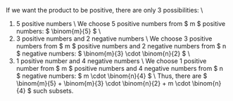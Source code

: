 If we want the product to be positive, there are only 3 possibilities: \\

1. 5 positive numbers \\
   We choose 5 positive numbers from $ m $ positive numbers: $ \binom{m}{5} $ \\
2. 3 positive numbers and 2 negative numbers \\
   We choose 3 positive numbers from $ m $ positive numbers and 2 negative numbers from $ n $ negative numbers: $ \binom{m}{3} \cdot \binom{n}{2} $ \\
3. 1 positive number and 4 negative numbers \\
   We choose 1 positive number from $ m $ positive numbers and 4 negative numbers from $ n $ negative numbers: $ m \cdot \binom{n}{4} $ \\
   Thus, there are $ \binom{m}{5} + \binom{m}{3} \cdot \binom{n}{2} + m \cdot \binom{n}{4} $ such subsets.
